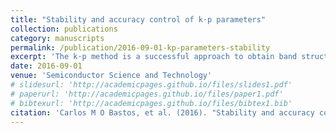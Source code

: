 ```yaml
---
title: "Stability and accuracy control of k·p parameters"
collection: publications
category: manuscripts
permalink: /publication/2016-09-01-kp-parameters-stability
excerpt: 'The k·p method is a successful approach to obtain band structure, optical and transport properties of semiconductors and it depends on external parameters that are obtained either from experiments, tight binding or ab initio calculations. Despite the widespread use of the k·p method, a systematic analysis of the stability and the accuracy of its parameters is not usual in the literature.'
date: 2016-09-01
venue: 'Semiconductor Science and Technology'
# slidesurl: 'http://academicpages.github.io/files/slides1.pdf'
# paperurl: 'http://academicpages.github.io/files/paper1.pdf'
# bibtexurl: 'http://academicpages.github.io/files/bibtex1.bib'
citation: 'Carlos M O Bastos, et al. (2016). "Stability and accuracy control of k·p parameters." <i>Semiconductor Science and Technology</i>. 31(10), 105002.'
---
```


